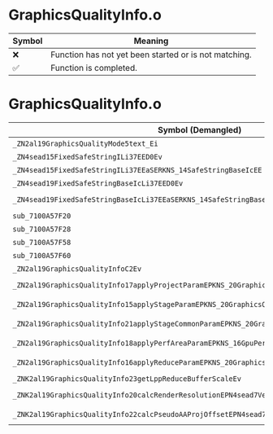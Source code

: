 # GraphicsQualityInfo.o
| Symbol | Meaning 
| ------------- | ------------- 
| :x: | Function has not yet been started or is not matching. 
| :white_check_mark: | Function is completed. 


# GraphicsQualityInfo.o
| Symbol (Demangled) | Symbol (Mangled) | Decompiled? |
| ------------- |  ------------- | ------------- |
| `_ZN2al19GraphicsQualityMode5text_Ei` | `al::GraphicsQualityMode::text_(int)` | :white_check_mark: |
| `_ZN4sead15FixedSafeStringILi37EED0Ev` | `sead::FixedSafeString<37>::~FixedSafeString()` | :white_check_mark: |
| `_ZN4sead15FixedSafeStringILi37EEaSERKNS_14SafeStringBaseIcEE` | `sead::FixedSafeString<37>::operator=(sead::SafeStringBase<char> const&)` | :white_check_mark: |
| `_ZN4sead19FixedSafeStringBaseIcLi37EED0Ev` | `sead::FixedSafeStringBase<char,37>::~FixedSafeStringBase()` | :white_check_mark: |
| `_ZN4sead19FixedSafeStringBaseIcLi37EEaSERKNS_14SafeStringBaseIcEE` | `sead::FixedSafeStringBase<char,37>::operator=(sead::SafeStringBase<char> const&)` | :white_check_mark: |
| `sub_7100A57F20` | `` | :white_check_mark: |
| `sub_7100A57F28` | `` | :white_check_mark: |
| `sub_7100A57F58` | `` | :white_check_mark: |
| `sub_7100A57F60` | `` | :white_check_mark: |
| `_ZN2al19GraphicsQualityInfoC2Ev` | `al::GraphicsQualityInfo::GraphicsQualityInfo(void)` | :white_check_mark: |
| `_ZN2al19GraphicsQualityInfo17applyProjectParamEPKNS_20GraphicsQualityParamE` | `al::GraphicsQualityInfo::applyProjectParam(al::GraphicsQualityParam const*)` | :white_check_mark: |
| `_ZN2al19GraphicsQualityInfo15applyStageParamEPKNS_20GraphicsQualityParamE` | `al::GraphicsQualityInfo::applyStageParam(al::GraphicsQualityParam const*)` | :white_check_mark: |
| `_ZN2al19GraphicsQualityInfo21applyStageCommonParamEPKNS_20GraphicsQualityParamE` | `al::GraphicsQualityInfo::applyStageCommonParam(al::GraphicsQualityParam const*)` | :white_check_mark: |
| `_ZN2al19GraphicsQualityInfo18applyPerfAreaParamEPKNS_16GpuPerfAreaParamE` | `al::GraphicsQualityInfo::applyPerfAreaParam(al::GpuPerfAreaParam const*)` | :white_check_mark: |
| `_ZN2al19GraphicsQualityInfo16applyReduceParamEPKNS_20GraphicsQualityParamEii` | `al::GraphicsQualityInfo::applyReduceParam(al::GraphicsQualityParam const*,int,int)` | :white_check_mark: |
| `_ZNK2al19GraphicsQualityInfo23getLppReduceBufferScaleEv` | `al::GraphicsQualityInfo::getLppReduceBufferScale(void)const` | :white_check_mark: |
| `_ZNK2al19GraphicsQualityInfo20calcRenderResolutionEPN4sead7Vector2IiEERKS3_RKNS_8ViewInfoE` | `al::GraphicsQualityInfo::calcRenderResolution(sead::Vector2<int> *,sead::Vector2<int> const&,al::ViewInfo const&)const` | :white_check_mark: |
| `_ZNK2al19GraphicsQualityInfo22calcPseudoAAProjOffsetEPN4sead7Vector2IfEEii` | `al::GraphicsQualityInfo::calcPseudoAAProjOffset(sead::Vector2<float> *,int,int)const` | :white_check_mark: |

